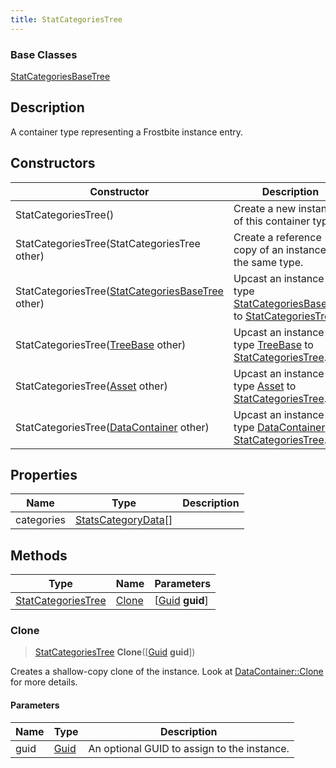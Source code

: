 ```yaml
---
title: StatCategoriesTree
---
```

### Base Classes

[StatCategoriesBaseTree](/vext/ref/fb/statcategoriesbasetree/)

## Description

A container type representing a Frostbite instance entry.

## Constructors

| Constructor                                                                   | Description                                                                                                                 |
| ----------------------------------------------------------------------------- | --------------------------------------------------------------------------------------------------------------------------- |
| StatCategoriesTree()                                                          | Create a new instance of this container type.                                                                               |
| StatCategoriesTree(StatCategoriesTree other)                                  | Create a reference copy of an instance of the same type.                                                                    |
| StatCategoriesTree([StatCategoriesBaseTree](/vext/ref/fb/statcategoriesbasetree/) other)    | Upcast an instance of type [StatCategoriesBaseTree](/vext/ref/fb/statcategoriesbasetree/) to [StatCategoriesTree](/vext/ref/fb/statcategoriestree/).    |
| StatCategoriesTree([TreeBase](/vext/ref/fb/treebase/) other)                                | Upcast an instance of type [TreeBase](/vext/ref/fb/treebase/) to [StatCategoriesTree](/vext/ref/fb/statcategoriestree/).                                |
| StatCategoriesTree([Asset](/vext/ref/fb/asset/) other)                                      | Upcast an instance of type [Asset](/vext/ref/fb/asset/) to [StatCategoriesTree](/vext/ref/fb/statcategoriestree/).                                      |
| StatCategoriesTree([DataContainer](/vext/ref/shared/class/datacontainer) other) | Upcast an instance of type [DataContainer](/vext/ref/shared/class/datacontainer) to [StatCategoriesTree](/vext/ref/fb/statcategoriestree/). |

## Properties

| Name       | Type                                       | Description |
| ---------- | ------------------------------------------ | ----------- |
| categories | [StatsCategoryData](/vext/ref/fb/statscategorydata/)\[\] |             |

## Methods

| Type                                     | Name            | Parameters                                     |
| ---------------------------------------- | --------------- | ---------------------------------------------- |
| [StatCategoriesTree](/vext/ref/fb/statcategoriestree/) | [Clone](#clone) | \[[Guid](/vext/ref/shared/class/guid) **guid**\] |

### Clone

> [StatCategoriesTree](/vext/ref/fb/statcategoriestree/) **Clone**(\[[Guid](/vext/ref/shared/class/guid) **guid**\])

Creates a shallow-copy clone of the instance. Look at [DataContainer::Clone](/vext/ref/shared/class/datacontainer#clone) for more details.

#### Parameters

| Name | Type         | Description                                 |
| ---- | ------------ | ------------------------------------------- |
| guid | [Guid](/vext/ref/shared/class/guid/) | An optional GUID to assign to the instance. |
